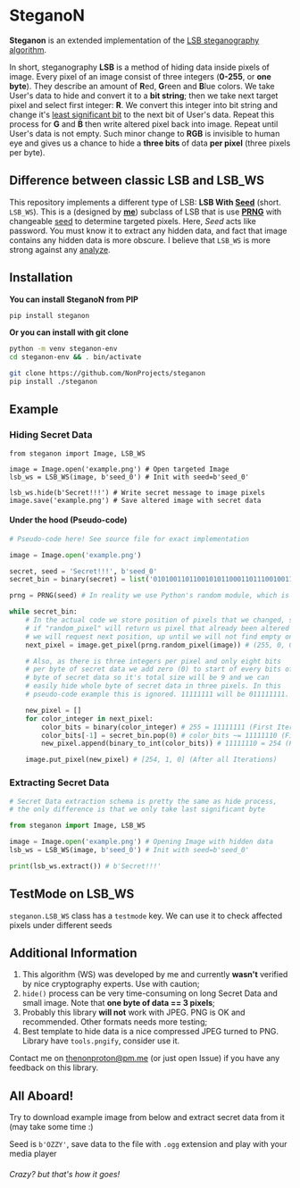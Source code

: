 # SteganoN

**Steganon** is an extended implementation of the [LSB steganography algorithm](https://www.google.com/search?q=LSB+steganography+algorithm).

In short, steganography **LSB** is a method of hiding data inside pixels of image. Every pixel of an image consist of three integers (**0-255**, or **one byte**). They describe an amount of **R**ed, **G**reen and **B**lue colors. We take User's data to hide and convert it to a **bit string**; then we take next target pixel and select first integer: **R**. We convert this integer into bit string and change it's [least significant bit](https://en.wikipedia.org/wiki/Bit_numbering) to the next bit of User's data. Repeat this process for **G** and **B** then write altered pixel back into image. Repeat until User's data is not empty. Such minor change to **RGB** is invisible to human eye and gives us a chance to hide a **three bits** of data **per pixel** (three pixels per byte).

## Difference between classic LSB and LSB_WS

This repository implements a different type of LSB: **LSB With [Seed](https://en.wikipedia.org/wiki/Random_seed)** (short. `LSB_WS`). This is a (designed by [**me**](https://github.com/NotStatilko)) subclass of LSB that is use [**PRNG**](https://en.wikipedia.org/wiki/Pseudorandom_number_generator) with changeable [seed](https://en.wikipedia.org/wiki/Random_seed) to determine targeted pixels. Here, *Seed* acts like password. You must know it to extract any hidden data, and fact that image contains any hidden data is more obscure. I believe that `LSB_WS` is more strong against any [analyze](https://www.google.com/search?q=how+to+crack+lsb+stegano).

## Installation

**You can install SteganoN from PIP**
```bash
pip install steganon
```
**Or you can install with git clone**
```bash
python -m venv steganon-env
cd steganon-env && . bin/activate

git clone https://github.com/NonProjects/steganon
pip install ./steganon
```

## Example

### Hiding Secret Data

```python3
from steganon import Image, LSB_WS

image = Image.open('example.png') # Open targeted Image
lsb_ws = LSB_WS(image, b'seed_0') # Init with seed=b'seed_0'

lsb_ws.hide(b'Secret!!!') # Write secret message to image pixels
image.save('example.png') # Save altered image with secret data
```
#### Under the hood (Pseudo-code)
```python
# Pseudo-code here! See source file for exact implementation

image = Image.open('example.png')

secret, seed = 'Secret!!!', b'seed_0'
secret_bin = binary(secret) = list('010100110110010101100011011100100110010101110100001000010010000100100001')

prng = PRNG(seed) # In reality we use Python's random module, which is Mersenne Twister

while secret_bin:
    # In the actual code we store position of pixels that we changed, so
    # if "random_pixel" will return us pixel that already been altered
    # we will request next position, up until we will not find empty one
    next_pixel = image.get_pixel(prng.random_pixel(image)) # (255, 0, 0)

    # Also, as there is three integers per pixel and only eight bits
    # per byte of secret data we add zero (0) to start of every bits of
    # byte of secret data so it's total size will be 9 and we can
    # easily hide whole byte of secret data in three pixels. In this
    # pseudo-code example this is ignored. 11111111 will be 011111111.

    new_pixel = []
    for color_integer in next_pixel:
        color_bits = binary(color_integer) # 255 = 11111111 (First Iteration)
        color_bits[-1] = secret_bin.pop(0) # color_bits ~= 11111110 (First Iteration)
        new_pixel.append(binary_to_int(color_bits)) # 11111110 = 254 (First Iteration)

    image.put_pixel(new_pixel) # [254, 1, 0] (After all Iterations)
```
### Extracting Secret Data
```python
# Secret Data extraction schema is pretty the same as hide process,
# the only difference is that we only take last significant byte

from steganon import Image, LSB_WS

image = Image.open('example.png') # Opening Image with hidden data
lsb_ws = LSB_WS(image, b'seed_0') # Init with seed=b'seed_0'

print(lsb_ws.extract()) # b'Secret!!!'
```
## TestMode on LSB_WS

`steganon.LSB_WS` class has a `testmode` key. We can use it to check affected pixels under different seeds

## Additional Information

1. This algorithm (WS) was developed by me and currently **wasn't** verified by nice cryptography experts. Use with caution;
2. `hide()` process can be very time-consuming on long Secret Data and small image. Note that **one byte of data == 3 pixels**;
3. Probably this library **will not** work with JPEG. PNG is OK and recommended. Other formats needs more testing;
4. Best template to hide data is a nice compressed JPEG turned to PNG. Library have `tools.pngify`, consider use it.

Contact me on thenonproton@pm.me (or just open Issue) if you have any feedback on this library.

## All Aboard!

Try to download example image from below and extract secret data from it (may take some time :)

Seed is `b'OZZY'`, save data to the file with `.ogg` extension and play with your media player

###### Crazy? but that's how it goes!
